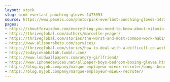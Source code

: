 ```yaml
---
layout: stock
slug: pink-everlast-punching-gloves-1473053
source: https://www.pexels.com/photo/pink-everlast-punching-gloves-1473053/
pages:
- https://shoutforwisdom.com/everything-you-need-to-know-about-vitamin-a-benefits
- https://thriveglobal.com/authors/marcelle-yeager/
- https://thriveglobal.com/stories/the-worst-and-most-common-work-habit/
- https://www.alisonrakoto.com/services/
- https://thriveglobal.com/stories/how-to-deal-with-a-difficult-co-worker/
- http://todayinkabbalah.tumblr.com/
- https://www.loudwallpapers.com/angry-girlfriend/
- https://www.iphonedevices.net/allpaper-boys-bedroom-boxing-gloves.htm
- https://blog.myjob.company/marque-employeur-mieux-recruter/bangs-beautiful-beauty-1473053/
- https://blog.myjob.company/marque-employeur-mieux-recruter/
---
```

